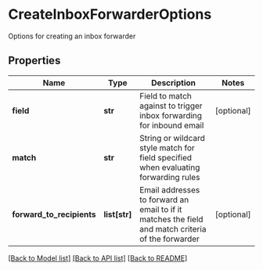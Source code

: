 # CreateInboxForwarderOptions

Options for creating an inbox forwarder
## Properties
Name | Type | Description | Notes
------------ | ------------- | ------------- | -------------
**field** | **str** | Field to match against to trigger inbox forwarding for inbound email | [optional] 
**match** | **str** | String or wildcard style match for field specified when evaluating forwarding rules | 
**forward_to_recipients** | **list[str]** | Email addresses to forward an email to if it matches the field and match criteria of the forwarder | [optional] 

[[Back to Model list]](../README#documentation-for-models) [[Back to API list]](../README#documentation-for-api-endpoints) [[Back to README]](../README)


